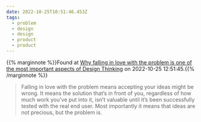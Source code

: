 ```yaml
---
date: 2022-10-25T10:51:46.453Z
tags:
  - problem
  - design
  - design
  - product
  - product
---
```

{{% marginnote %}}Found at [Why falling in love with the problem is one of the most important aspects of Design Thinking](https://blog.essentialdesign.com/falling-love-problem-important-aspect-design-thinking/) on 2022-10-25 12:51:45.{{% /marginnote %}}

> Falling in love with the problem means accepting your ideas might be wrong. It means the solution that’s in front of you, regardless of how much work you’ve put into it, isn’t valuable until it’s been successfully tested with the real end user. Most importantly it means that ideas are not precious, but the problem is.

